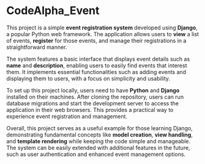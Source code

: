 # CodeAlpha_Event
This project is a simple **event registration system** developed using **Django**, a popular Python web framework. The application allows users to **view** a list of events, **register** for those events, and manage their registrations in a straightforward manner. 

The system features a basic interface that displays event details such as **name** and **description**, enabling users to easily find events that interest them. It implements essential functionalities such as adding events and displaying them to users, with a focus on simplicity and usability.

To set up this project locally, users need to have **Python** and **Django** installed on their machines. After cloning the repository, users can run database migrations and start the development server to access the application in their web browsers. This provides a practical way to experience event registration and management.

Overall, this project serves as a useful example for those learning Django, demonstrating fundamental concepts like **model creation**, **view handling**, and **template rendering** while keeping the code simple and manageable. The system can be easily extended with additional features in the future, such as user authentication and enhanced event management options.
